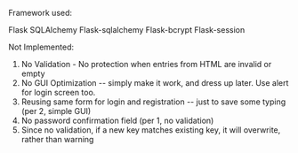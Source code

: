

Framework used:

Flask
SQLAlchemy
Flask-sqlalchemy
Flask-bcrypt
Flask-session

Not Implemented:
1. No Validation - No protection when entries from HTML are invalid or empty
2. No GUI Optimization -- simply make it work, and dress up later.  Use alert for login screen too.
3. Reusing same form for login and registration -- just to save some typing (per 2, simple GUI)
4. No password confirmation field (per 1, no validation)
5. Since no validation, if a new key matches existing key, it will overwrite, rather than warning

